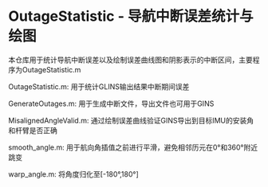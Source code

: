 # OutageStatistic - 导航中断误差统计与绘图

本仓库用于统计导航中断误差以及绘制误差曲线图和阴影表示的中断区间，主要程序为OutageStatistic.m

OutageStatistic.m: 用于统计GLINS输出结果中断期间误差

GenerateOutages.m: 用于生成中断文件，导出文件也可用于GINS

MisalignedAngleValid.m: 通过绘制误差曲线验证GINS导出到目标IMU的安装角和杆臂是否正确

smooth_angle.m: 用于航向角插值之前进行平滑，避免相邻历元在0°和360°附近跳变

warp_angle.m: 将角度归化至[-180°,180°]



